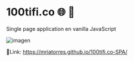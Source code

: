 # 100tifi.co 🌐 📜
Single page application en vanilla JavaScript

![imagen](https://github.com/mriatorres/bosque-fungui-js/assets/108082130/970da17a-e5bb-484d-8216-c303ea0f39cd)

🔗Link: https://mriatorres.github.io/100tifi.co-SPA/
